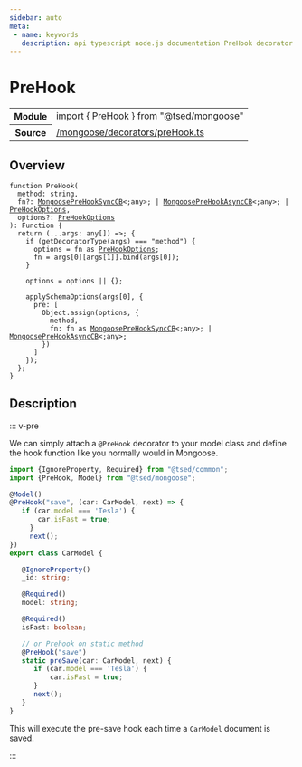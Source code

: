 ```yaml
---
sidebar: auto
meta:
 - name: keywords
   description: api typescript node.js documentation PreHook decorator
---
```

# PreHook <Badge text="Decorator" type="decorator"/>
<!-- Summary -->
<section class="symbol-info"><table class="is-full-width"><tbody><tr><th>Module</th><td><div class="lang-typescript"><span class="token keyword">import</span> { PreHook }&nbsp;<span class="token keyword">from</span>&nbsp;<span class="token string">"@tsed/mongoose"</span></div></td></tr><tr><th>Source</th><td><a href="https://github.com/Romakita/ts-express-decorators/blob/v4.30.2/src//mongoose/decorators/preHook.ts#L0-L0">/mongoose/decorators/preHook.ts</a></td></tr></tbody></table></section>

<!-- Overview -->
## Overview


<pre><code class="typescript-lang ">function <span class="token function">PreHook</span><span class="token punctuation">(</span>
  method<span class="token punctuation">:</span> <span class="token keyword">string</span><span class="token punctuation">,</span>
  fn?<span class="token punctuation">:</span> <a href="/api/mongoose/interfaces/MongoosePreHookSyncCB.html"><span class="token">MongoosePreHookSyncCB</span></a>&lt<span class="token punctuation">;</span><span class="token keyword">any</span>&gt<span class="token punctuation">;</span> | <a href="/api/mongoose/interfaces/MongoosePreHookAsyncCB.html"><span class="token">MongoosePreHookAsyncCB</span></a>&lt<span class="token punctuation">;</span><span class="token keyword">any</span>&gt<span class="token punctuation">;</span> | <a href="/api/mongoose/decorators/PreHookOptions.html"><span class="token">PreHookOptions</span></a><span class="token punctuation">,</span>
  options?<span class="token punctuation">:</span> <a href="/api/mongoose/decorators/PreHookOptions.html"><span class="token">PreHookOptions</span></a>
<span class="token punctuation">)</span><span class="token punctuation">:</span> Function <span class="token punctuation">{</span>
  return <span class="token punctuation">(</span>...args<span class="token punctuation">:</span> <span class="token keyword">any</span><span class="token punctuation">[</span><span class="token punctuation">]</span><span class="token punctuation">)</span> =&gt<span class="token punctuation">;</span> <span class="token punctuation">{</span>
    if <span class="token punctuation">(</span><span class="token function">getDecoratorType</span><span class="token punctuation">(</span>args<span class="token punctuation">)</span> === <span class="token string">"method"</span><span class="token punctuation">)</span> <span class="token punctuation">{</span>
      options<span class="token punctuation"> = </span>fn <span class="token keyword">as</span> <a href="/api/mongoose/decorators/PreHookOptions.html"><span class="token">PreHookOptions</span></a><span class="token punctuation">;</span>
      fn<span class="token punctuation"> = </span>args<span class="token punctuation">[</span>0<span class="token punctuation">]</span><span class="token punctuation">[</span>args<span class="token punctuation">[</span>1<span class="token punctuation">]</span><span class="token punctuation">]</span>.<span class="token function">bind</span><span class="token punctuation">(</span>args<span class="token punctuation">[</span>0<span class="token punctuation">]</span><span class="token punctuation">)</span><span class="token punctuation">;</span>
    <span class="token punctuation">}</span>

    options<span class="token punctuation"> = </span>options || <span class="token punctuation">{</span><span class="token punctuation">}</span><span class="token punctuation">;</span>

    <span class="token function">applySchemaOptions</span><span class="token punctuation">(</span>args<span class="token punctuation">[</span>0<span class="token punctuation">]</span><span class="token punctuation">,</span> <span class="token punctuation">{</span>
      pre<span class="token punctuation">:</span> <span class="token punctuation">[</span>
        Object.<span class="token function">assign</span><span class="token punctuation">(</span>options<span class="token punctuation">,</span> <span class="token punctuation">{</span>
          method<span class="token punctuation">,</span>
          fn<span class="token punctuation">:</span> fn <span class="token keyword">as</span> <a href="/api/mongoose/interfaces/MongoosePreHookSyncCB.html"><span class="token">MongoosePreHookSyncCB</span></a>&lt<span class="token punctuation">;</span><span class="token keyword">any</span>&gt<span class="token punctuation">;</span> | <a href="/api/mongoose/interfaces/MongoosePreHookAsyncCB.html"><span class="token">MongoosePreHookAsyncCB</span></a>&lt<span class="token punctuation">;</span><span class="token keyword">any</span>&gt<span class="token punctuation">;</span>
        <span class="token punctuation">}</span><span class="token punctuation">)</span>
      <span class="token punctuation">]</span>
    <span class="token punctuation">}</span><span class="token punctuation">)</span><span class="token punctuation">;</span>
  <span class="token punctuation">}</span><span class="token punctuation">;</span>
<span class="token punctuation">}</span>
</code></pre>



<!-- Description -->
## Description

::: v-pre


We can simply attach a `@PreHook` decorator to your model class and
define the hook function like you normally would in Mongoose.

```typescript
import {IgnoreProperty, Required} from "@tsed/common";
import {PreHook, Model} from "@tsed/mongoose";

@Model()
@PreHook("save", (car: CarModel, next) => {
   if (car.model === 'Tesla') {
       car.isFast = true;
     }
     next();
})
export class CarModel {

   @IgnoreProperty()
   _id: string;

   @Required()
   model: string;

   @Required()
   isFast: boolean;

   // or Prehook on static method
   @PreHook("save")
   static preSave(car: CarModel, next) {
      if (car.model === 'Tesla') {
          car.isFast = true;
      }
      next();
   }
}
```

This will execute the pre-save hook each time a `CarModel` document is saved.


:::